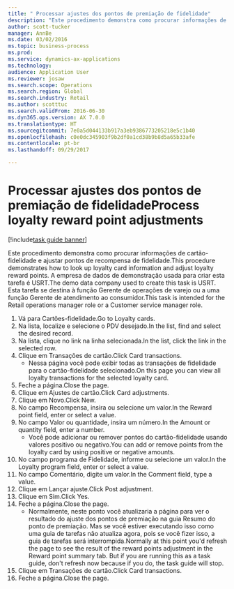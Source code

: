 ```yaml
--- 
title: " Processar ajustes dos pontos de premiação de fidelidade"
description: "Este procedimento demonstra como procurar informações de cartão-fidelidade e ajustar pontos de recompensa de fidelidade."
author: scott-tucker
manager: AnnBe
ms.date: 03/02/2016
ms.topic: business-process
ms.prod: 
ms.service: dynamics-ax-applications
ms.technology: 
audience: Application User
ms.reviewer: josaw
ms.search.scope: Operations
ms.search.region: Global
ms.search.industry: Retail
ms.author: scotttuc
ms.search.validFrom: 2016-06-30
ms.dyn365.ops.version: AX 7.0.0
ms.translationtype: HT
ms.sourcegitcommit: 7e0a5d044133b917a3eb9386773205218e5c1b40
ms.openlocfilehash: c0e0dc345903f9b2df0a1cd38b9b8d5a65b33afe
ms.contentlocale: pt-br
ms.lasthandoff: 09/29/2017

---
```

# <a name="process-loyalty-reward-point-adjustments"></a><span data-ttu-id="07c1b-103"> Processar ajustes dos pontos de premiação de fidelidade</span><span class="sxs-lookup"><span data-stu-id="07c1b-103">Process loyalty reward point adjustments</span></span>

[!include[task guide banner](../includes/task-guide-banner.md)]

<span data-ttu-id="07c1b-104">Este procedimento demonstra como procurar informações de cartão-fidelidade e ajustar pontos de recompensa de fidelidade.</span><span class="sxs-lookup"><span data-stu-id="07c1b-104">This procedure demonstrates how to look up loyalty card information and adjust loyalty reward points.</span></span> <span data-ttu-id="07c1b-105">A empresa de dados de demonstração usada para criar esta tarefa é USRT.</span><span class="sxs-lookup"><span data-stu-id="07c1b-105">The demo data company used to create this task is USRT.</span></span> <span data-ttu-id="07c1b-106">Esta tarefa se destina à função Gerente de operações de varejo ou a uma função Gerente de atendimento ao consumidor.</span><span class="sxs-lookup"><span data-stu-id="07c1b-106">This task is intended for the Retail operations manager role or a Customer service manager role.</span></span>

1. <span data-ttu-id="07c1b-107">Vá para Cartões-fidelidade.</span><span class="sxs-lookup"><span data-stu-id="07c1b-107">Go to Loyalty cards.</span></span>
2. <span data-ttu-id="07c1b-108">Na lista, localize e selecione o PDV desejado.</span><span class="sxs-lookup"><span data-stu-id="07c1b-108">In the list, find and select the desired record.</span></span>
3. <span data-ttu-id="07c1b-109">Na lista, clique no link na linha selecionada.</span><span class="sxs-lookup"><span data-stu-id="07c1b-109">In the list, click the link in the selected row.</span></span>
4. <span data-ttu-id="07c1b-110">Clique em Transações de cartão.</span><span class="sxs-lookup"><span data-stu-id="07c1b-110">Click Card transactions.</span></span>
    * <span data-ttu-id="07c1b-111">Nessa página você pode exibir todas as transações de fidelidade para o cartão-fidelidade selecionado.</span><span class="sxs-lookup"><span data-stu-id="07c1b-111">On this page you can view all loyalty transactions for the selected loyalty card.</span></span>  
5. <span data-ttu-id="07c1b-112">Feche a página.</span><span class="sxs-lookup"><span data-stu-id="07c1b-112">Close the page.</span></span>
6. <span data-ttu-id="07c1b-113">Clique em Ajustes de cartão.</span><span class="sxs-lookup"><span data-stu-id="07c1b-113">Click Card adjustments.</span></span>
7. <span data-ttu-id="07c1b-114">Clique em Novo.</span><span class="sxs-lookup"><span data-stu-id="07c1b-114">Click New.</span></span>
8. <span data-ttu-id="07c1b-115">No campo Recompensa, insira ou selecione um valor.</span><span class="sxs-lookup"><span data-stu-id="07c1b-115">In the Reward point field, enter or select a value.</span></span>
9. <span data-ttu-id="07c1b-116">No campo Valor ou quantidade, insira um número.</span><span class="sxs-lookup"><span data-stu-id="07c1b-116">In the Amount or quantity field, enter a number.</span></span>
    * <span data-ttu-id="07c1b-117">Você pode adicionar ou remover pontos do cartão-fidelidade usando valores positivo ou negativo.</span><span class="sxs-lookup"><span data-stu-id="07c1b-117">You can add or remove points from the loyalty card by using positive or negative amounts.</span></span>  
10. <span data-ttu-id="07c1b-118">No campo programa de Fidelidade, informe ou selecione um valor.</span><span class="sxs-lookup"><span data-stu-id="07c1b-118">In the Loyalty program field, enter or select a value.</span></span>
11. <span data-ttu-id="07c1b-119">No campo Comentário, digite um valor.</span><span class="sxs-lookup"><span data-stu-id="07c1b-119">In the Comment field, type a value.</span></span>
12. <span data-ttu-id="07c1b-120">Clique em Lançar ajuste.</span><span class="sxs-lookup"><span data-stu-id="07c1b-120">Click Post adjustment.</span></span>
13. <span data-ttu-id="07c1b-121">Clique em Sim.</span><span class="sxs-lookup"><span data-stu-id="07c1b-121">Click Yes.</span></span>
14. <span data-ttu-id="07c1b-122">Feche a página.</span><span class="sxs-lookup"><span data-stu-id="07c1b-122">Close the page.</span></span>
    * <span data-ttu-id="07c1b-123">Normalmente, neste ponto você atualizaria a página para ver o resultado do ajuste dos pontos de premiação na guia Resumo do ponto de premiação. Mas se você estiver executando isso como uma guia de tarefas não atualiza agora, pois se você fizer isso, a guia de tarefas será interrompida.</span><span class="sxs-lookup"><span data-stu-id="07c1b-123">Normally at this point you'd refresh the page to see the result of the reward points adjustment in the Reward point summary tab. But if you are running this as a task guide, don't refresh now because if you do, the task guide will stop.</span></span>  
15. <span data-ttu-id="07c1b-124">Clique em Transações de cartão.</span><span class="sxs-lookup"><span data-stu-id="07c1b-124">Click Card transactions.</span></span>
16. <span data-ttu-id="07c1b-125">Feche a página.</span><span class="sxs-lookup"><span data-stu-id="07c1b-125">Close the page.</span></span>


